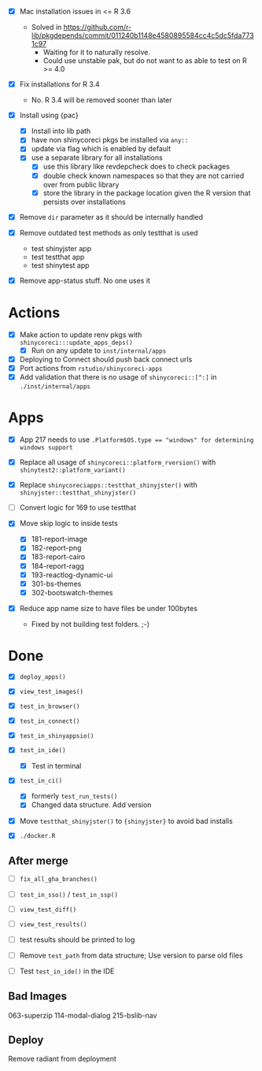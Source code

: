 
- [x] Mac installation issues in <= R 3.6
  * Solved in https://github.com/r-lib/pkgdepends/commit/011240b1148e4580895584cc4c5dc5fda7731c97
    * Waiting for it to naturally resolve.
    * Could use unstable pak, but do not want to as able to test on R >= 4.0
- [x] Fix installations for R 3.4
  * No. R 3.4 will be removed sooner than later

- [x] Install using {pac}
  - [x] Install into lib path
  - [x] have non shinycoreci pkgs be installed via `any::`
  - [x] update via flag which is enabled by default
  - [x] use a separate library for all installations
    - [x] use this library like revdepcheck does to check packages
    - [x] double check known namespaces so that they are not carried over from public library
    - [x] store the library in the package location given the R version that persists over installations

- [x] Remove `dir` parameter as it should be internally handled

- [x] Remove outdated test methods as only testthat is used
  * test shinyjster app
  * test testthat app
  * test shinytest app

- [x] Remove app-status stuff. No one uses it


# Actions
- [x] Make action to update renv pkgs with `shinycoreci:::update_apps_deps()`
  - [x] Run on any update to `inst/internal/apps`
- [x] Deploying to Connect should push back connect urls
- [x] Port actions from `rstudio/shinycoreci-apps`
- [x] Add validation that there is no usage of `shinycoreci::[^:]` in `./inst/internal/apps`

# Apps
- [x] App 217 needs to use
  `.Platform$OS.type == "windows" for determining windows support`
- [x] Replace all usage of `shinycoreci::platform_rversion()` with `shinytest2::platform_variant()`
- [x] Replace `shinycoreciapps::testthat_shinyjster()` with `shinyjster::testthat_shinyjster()`
- [ ] Convert logic for 169 to use testthat

- [x] Move skip logic to inside tests
  - [x] 181-report-image
  - [x] 182-report-png
  - [x] 183-report-cairo
  - [x] 184-report-ragg
  - [x] 193-reactlog-dynamic-ui
  - [x] 301-bs-themes
  - [x] 302-bootswatch-themes

- [x] Reduce app name size to have files be under 100bytes
  - Fixed by not building test folders. ;-)

# Done
- [x] `deploy_apps()`
- [x] `view_test_images()`
- [x] `test_in_browser()`
- [x] `test_in_connect()`
- [x] `test_in_shinyappsio()`
- [x] `test_in_ide()`
  - [x] Test in terminal

- [x] `test_in_ci()`
  - [x] formerly `test_run_tests()`
  - [x] Changed data structure. Add version

- [x] Move `testthat_shinyjster()` to `{shinyjster}` to avoid bad installs


- [x] `./docker.R`

## After merge
- [ ] `fix_all_gha_branches()`
- [ ] `test_in_sso()` / `test_in_ssp()`
- [ ] `view_test_diff()`
- [ ] `view_test_results()`
- [ ] test results should be printed to log
- [ ] Remove `test_path` from data structure; Use version to parse old files
- [ ] Test `test_in_ide()` in the IDE


## Bad Images
063-superzip
114-modal-dialog
215-bslib-nav


## Deploy
Remove radiant from deployment
